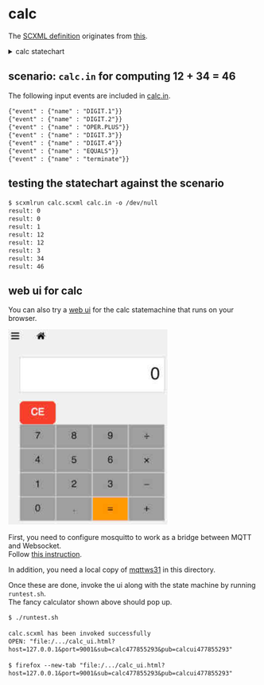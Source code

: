# calc

The [SCXML definition](calc.scxml) originates from [this](https://www.w3.org/TR/scxml/#N11630).

<details>
<summary>calc statechart</summary>
<div><img src="calc.svg?sanitize=true"/></div>
</details>

## scenario: `calc.in` for computing 12 + 34 = 46

The following input events are included in [calc.in](calc.in).

```
{"event" : {"name" : "DIGIT.1"}}  
{"event" : {"name" : "DIGIT.2"}}  
{"event" : {"name" : "OPER.PLUS"}}  
{"event" : {"name" : "DIGIT.3"}}  
{"event" : {"name" : "DIGIT.4"}}  
{"event" : {"name" : "EQUALS"}}  
{"event" : {"name" : "terminate"}}
```

## testing the statechart against the scenario

```
$ scxmlrun calc.scxml calc.in -o /dev/null  
result: 0  
result: 0  
result: 1  
result: 12  
result: 12  
result: 3  
result: 34  
result: 46
```

## web ui for calc

You can also try a [web ui](calc_ui.html) for the calc statemachine
that runs on your browser.

<div><img src="calc_ui.jpg" width="320"/></div>

First, you need to configure mosquitto to work as a bridge between MQTT and Websocket.  
Follow [this instruction](../../docs/websocket.md).

In addition, you need a local copy of
[mqttws31](https://cdnjs.cloudflare.com/ajax/libs/paho-mqtt/1.0.1/mqttws31.min.js)
in this directory.

Once these are done, invoke the ui along with the state machine by running `runtest.sh`.  
The fancy calculator shown above should pop up.

```
$ ./runtest.sh  

calc.scxml has been invoked successfully  
OPEN: "file:/.../calc_ui.html?host=127.0.0.1&port=9001&sub=calc477855293&pub=calcui477855293"  

$ firefox --new-tab "file:/.../calc_ui.html?host=127.0.0.1&port=9001&sub=calc477855293&pub=calcui477855293"
```
